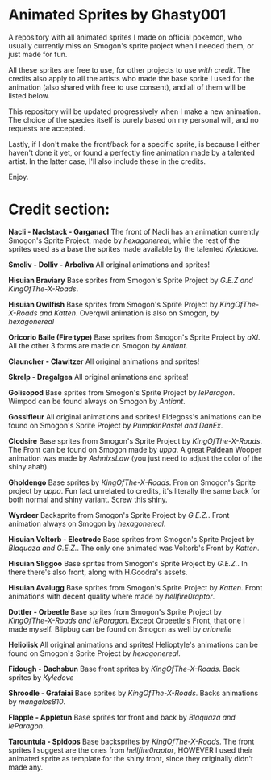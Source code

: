 # Animated Sprites by Ghasty001
A repository with all animated sprites I made on official pokemon, who usually currently miss on Smogon's sprite project when I needed them, or just made for fun.

All these sprites are free to use, for other projects to use *with credit*. The credits also apply to all the artists who made the base sprite I used for the animation (also shared with free to use consent), and all of them will be listed below.

This repository will be updated progressively when I make a new animation. The choice of the species itself is purely based on my personal will, and no requests are accepted.

Lastly, if I don't make the front/back for a specific sprite, is because I either haven't done it yet, or found a perfectly fine animation made by a talented artist. In the latter case, I'll also include these in the credits.

Enjoy.

# Credit section:

**Nacli - Naclstack - Garganacl**
The front of Nacli has an animation currently Smogon's Sprite Project, made by *hexagonereal*, while the rest of the sprites used as a base the sprites made available by the talented *Kyledove*.

**Smoliv - Dolliv - Arboliva**
All original animations and sprites!

**Hisuian Braviary**
Base sprites from Smogon's Sprite Project by *G.E.Z and KingOfThe-X-Roads*.

**Hisuian Qwilfish**
Base sprites from Smogon's Sprite Project by *KingOfThe-X-Roads and Katten*. Overqwil animation is also on Smogon, by *hexagonereal*


**Oricorio Baile (Fire type)**
Base sprites from Smogon's Sprite Project by *aXl*. All the other 3 forms are made on Smogon by *Antiant*.

**Clauncher - Clawitzer**
All original animations and sprites!

**Skrelp - Dragalgea**
All original animations and sprites!

**Golisopod**
Base sprites from Smogon's Sprite Project by *leParagon*. Wimpod can be found always on Smogon by *Antiant*.

**Gossifleur**
All original animations and sprites! Eldegoss's animations can be found on Smogon's Sprite Project by  *PumpkinPastel and DanEx*.

**Clodsire**
Base sprites from Smogon's Sprite Project by *KingOfThe-X-Roads*. The Front can be found on Smogon made by *uppa*. A great Paldean Wooper animation was made by *AshnixsLaw* (you just need to adjust the color of the shiny ahah).

**Gholdengo**
Base sprites by *KingOfThe-X-Roads*. Fron on Smogon's Sprite project by *uppa*. Fun fact unrelated to credits, it's literally the same back for both normal and shiny variant. Screw this shiny.

**Wyrdeer**
Backsprite from Smogon's Sprite Project by *G.E.Z.*. Front animation always on Smogon by *hexagonereal*.

**Hisuian Voltorb - Electrode**
Base sprites from Smogon's Sprite Project by *Blaquaza and G.E.Z.*. The only one animated was Voltorb's Front by *Katten*.

**Hisuian Sliggoo**
Base sprites from Smogon's Sprite Project by *G.E.Z.*. In there there's also front, along with H.Goodra's assets.

**Hisuian Avalugg**
Base sprites from Smogon's Sprite Project by *Katten*. Front animations with decent quality where made by *hellfire0raptor*.

**Dottler - Orbeetle**
Base sprites from Smogon's Sprite Project by *KingOfThe-X-Roads and  leParagon*. Except Orbeetle's Front, that one I made myself. Blipbug can be found on Smogon as well by *arionelle*

**Heliolisk**
All original animations and sprites! Helioptyle's animations can be found on Smogon's Sprite Project by  *hexagonereal*.

**Fidough - Dachsbun**
Base front sprites by *KingOfThe-X-Roads*. Back sprites by *Kyledove*

**Shroodle - Grafaiai**
Base sprites by *KingOfThe-X-Roads*. Backs animations by *mangalos810*.

**Flapple - Appletun**
Base sprites for front and back by *Blaquaza and leParagon*.

**Tarountula - Spidops**
Base backsprites by *KingOfThe-X-Roads*. The front sprites I suggest are the ones from *hellfire0raptor*, HOWEVER I used their animated sprite as template for the shiny front, since they originally didn't made any.
